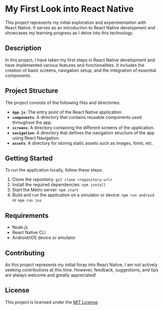 # My First Look into React Native

This project represents my initial exploration and experimentation with React Native. It serves as an introduction to React Native development and showcases my learning progress as I delve into this technology.

## Description

In this project, I have taken my first steps in React Native development and have implemented various features and functionalities. It includes the creation of basic screens, navigation setup, and the integration of essential components.

## Project Structure

The project consists of the following files and directories:

- **`App.js`**: The entry point of the React Native application.
- **`components`**: A directory that contains reusable components used throughout the app.
- **`screens`**: A directory containing the different screens of the application.
- **`navigation`**: A directory that defines the navigation structure of the app using React Navigation.
- **`assets`**: A directory for storing static assets such as images, fonts, etc.

## Getting Started

To run the application locally, follow these steps:

1. Clone the repository: `git clone <repository-url>`
2. Install the required dependencies: `npm install`
3. Start the Metro server: `npm start`
4. Build and run the application on a simulator or device: `npm run android` or `npm run ios`

## Requirements

- Node.js
- React Native CLI
- Android/iOS device or emulator

## Contributing

As this project represents my initial foray into React Native, I am not actively seeking contributions at this time. However, feedback, suggestions, and tips are always welcome and greatly appreciated!

## License

This project is licensed under the [MIT License](LICENSE).
